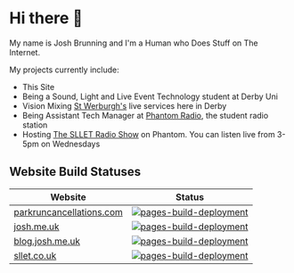# Hi there 👋

My name is Josh Brunning and I'm a Human who Does Stuff on The Internet.

My projects currently include:

* This Site
* Being a Sound, Light and Live Event Technology student at Derby Uni
* Vision Mixing [St Werburgh's](https://stwderby.org/) live services here in Derby
* Being Assistant Tech Manager at [Phantom Radio](https://www.phantom-media.co.uk/phantom-radio), the student radio station
* Hosting [The SLLET Radio Show](https://blog.josh.me.uk/slletshow) on Phantom. You can listen live from 3-5pm on Wednesdays

## Website Build Statuses
|Website|Status|
|---|---|
|[parkruncancellations.com](https://parkruncancellations.com/)|[![pages-build-deployment](https://github.com/josh-justjosh/parkrun-Cancellations/actions/workflows/pages/pages-build-deployment/badge.svg)](https://github.com/josh-justjosh/parkrun-Cancellations/actions/workflows/pages/pages-build-deployment)|
|[josh.me.uk](https://josh.me.uk/)|[![pages-build-deployment](https://github.com/josh-justjosh/homepage/actions/workflows/pages/pages-build-deployment/badge.svg)](https://github.com/josh-justjosh/homepage/actions/workflows/pages/pages-build-deployment)|
|[blog.josh.me.uk](https://blog.josh.me.uk/)|[![pages-build-deployment](https://github.com/josh-justjosh/blog/actions/workflows/pages/pages-build-deployment/badge.svg)](https://github.com/josh-justjosh/blog/actions/workflows/pages/pages-build-deployment)|
|[sllet.co.uk](http://sllet.co.uk)|[![pages-build-deployment](https://github.com/SLLET/website/actions/workflows/pages/pages-build-deployment/badge.svg)](https://github.com/SLLET/website/actions/workflows/pages/pages-build-deployment)|

